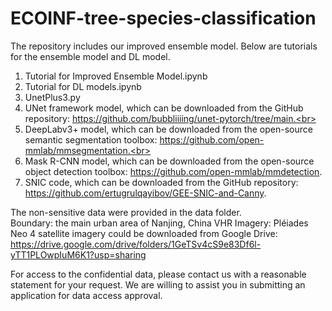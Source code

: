 # ECOINF-tree-species-classification

The repository includes our improved ensemble model. Below are tutorials for the ensemble model and DL model.
1. Tutorial for Improved Ensemble Model.ipynb<br>
2. Tutorial for DL models.ipynb<br>
3. UnetPlus3.py<br>
4. UNet framework model, which can be downloaded from the GitHub repository: https://github.com/bubbliiiing/unet-pytorch/tree/main.<br>
5. DeepLabv3+ model, which can be downloaded from the open-source semantic segmentation toolbox: https://github.com/open-mmlab/mmsegmentation.<br>
6. Mask R-CNN model, which can be downloaded from the open-source object detection toolbox: https://github.com/open-mmlab/mmdetection.
7. SNIC code, which can be downloaded from the GitHub repository: https://github.com/ertugrulqayibov/GEE-SNIC-and-Canny.

The non-sensitive data were provided in the data folder.<br>
Boundary: the main urban area of Nanjing, China
VHR Imagery: Pléiades Neo 4 satellite imagery could be downloaded from Google Drive:
https://drive.google.com/drive/folders/1GeTSv4cS9e83Df6l-yTT1PLOwpIuM6K1?usp=sharing

For access to the confidential data, please contact us with a reasonable statement for your request. We are willing to assist you in submitting an application for data access approval.
